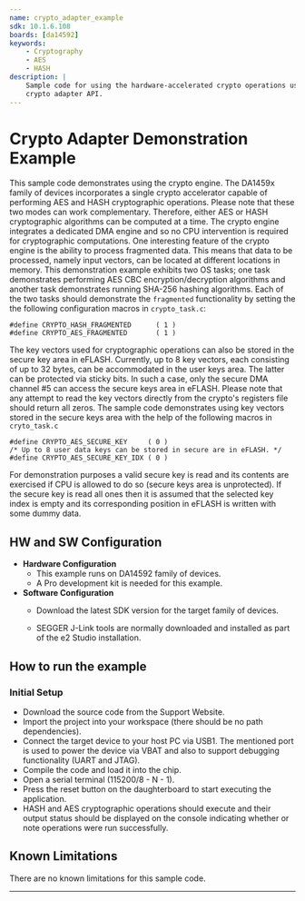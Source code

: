 ```yaml
---
name: crypto_adapter_example
sdk: 10.1.6.108
boards: [da14592]
keywords:
    - Cryptography
    - AES
    - HASH
description: |
    Sample code for using the hardware-accelerated crypto operations using the
    crypto adapter API.
---
```


# Crypto Adapter Demonstration Example

This sample code demonstrates using the crypto engine. The DA1459x family of devices incorporates a single crypto accelerator capable of performing AES and HASH cryptographic operations. Please note that these two modes can work complementary. Therefore, either AES or HASH cryptographic algorithms can be computed at a time. The crypto engine integrates a dedicated DMA engine and so no CPU intervention is required for cryptographic computations. One interesting feature of the crypto engine is the ability to process fragmented data. This means that data to be processed, namely input vectors, can be located at different locations in memory. This demonstration example exhibits two OS tasks; one task demonstrates performing AES CBC encryption/decryption algorithms and another task demonstrates  running SHA-256 hashing algorithms. Each of the two tasks should demonstrate the `fragmented` functionality by setting the the following configuration macros in `crypto_task.c`:

```
#define CRYPTO_HASH_FRAGMENTED      ( 1 )
#define CRYPTO_AES_FRAGMENTED       ( 1 )
```

The key vectors used for cryptographic operations can also be stored in the secure key area in eFLASH. Currently, up to 8 key vectors, each consisting of up to 32 bytes, can be accommodated in the user keys area. The latter can be protected via sticky bits. In such a case, only the secure DMA channel #5 can access the secure keys area in eFLASH. Please note that any attempt to read the key vectors directly from the crypto's registers file should return all zeros. The sample code demonstrates using key vectors stored in the secure keys area with the help of the following macros in `cryto_task.c`

```
#define CRYPTO_AES_SECURE_KEY     ( 0 )
/* Up to 8 user data keys can be stored in secure are in eFLASH. */
#define CRYPTO_AES_SECURE_KEY_IDX ( 0 )
```

For demonstration purposes a valid secure key is read and its contents are exercised if CPU is allowed to do so (secure keys area is unprotected). If the secure key is read all ones then it is assumed that the selected key index is empty and its corresponding position in eFLASH is written with some dummy data.

## HW and SW Configuration

  - **Hardware Configuration**
    - This example runs on DA14592 family of devices.
    - A Pro development kit is needed for this example.
  - **Software Configuration**
    - Download the latest SDK version for the target family of devices.

    - SEGGER J-Link tools are normally downloaded and installed as part of the e2 Studio installation.

## How to run the example

### Initial Setup

- Download the source code from the Support Website.
- Import the project into your workspace (there should be no path dependencies).
- Connect the target device to your host PC via USB1. The mentioned port is used to power the device via VBAT and also to support debugging functionality (UART and JTAG).
- Compile the code and load it into the chip.
- Open a serial terminal (115200/8 - N - 1).
- Press the reset button on the daughterboard to start executing the application. 
- HASH and AES cryptographic operations should execute and their output status should be displayed on the console indicating whether or note operations were run successfully. 

## Known Limitations

There are no known limitations for this sample code.

**************************************************************************************
